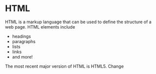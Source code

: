 # HTML

HTML is a markup language that can be used to define the structure of a web page. HTML elements include


* headings 
* paragraphs 
* lists 
* links 
* and more!

The most recent major version of HTML is HTML5. Change